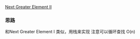 [Next Greater Element II](https://leetcode.com/problems/next-greater-element-ii/)

### 思路
和Next Greater Element I 类似，用栈来实现
注意可以循环查找
O(n)